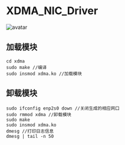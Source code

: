 # XDMA_NIC_Driver
![avatar](https://raw.githubusercontent.com/ChangfengLi/XDMA_NIC_Driver/main/img/net_dev.jpg)
## 加载模块
```shell
cd xdma
sudo make //编译
sudo insmod xdma.ko //加载模块
```
## 卸载模块
```shell
sudo ifconfig enp2s0 down //关闭生成的相应网口
sudo rmmod xdma //卸载模块
sudo make
sudo insmod xdma.ko
dmesg //打印日志信息
dmesg | tail -n 50
```
